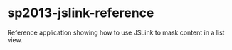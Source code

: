 # sp2013-jslink-reference
Reference application showing how to use JSLink to mask content in a list view.
